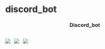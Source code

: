 # discord_bot

<h3 align="center"><b>Discord_bot</b></h3>
</br>
<img src="https://img.shields.io/badge/Node-339933?style=for-the-badge&logo=Node.js&logoColor=white"></a> &nbsp
<img src="https://img.shields.io/badge/Discord-5865F2?style=for-the-badge&logo=Discord&logoColor=white"></a> &nbsp
<img src="https://img.shields.io/badge/Express-000000?style=for-the-badge&logo=Express&logoColor=white"></a> &nbsp
